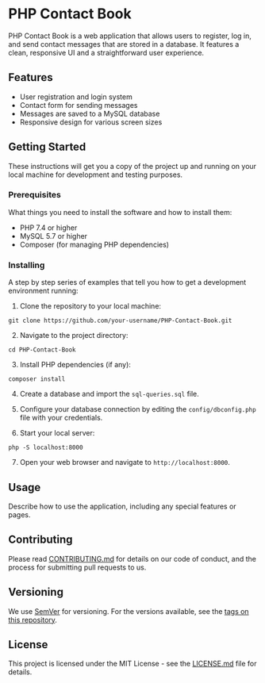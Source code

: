 # PHP Contact Book

PHP Contact Book is a web application that allows users to register, log in, and send contact messages that are stored in a database. It features a clean, responsive UI and a straightforward user experience.

## Features

- User registration and login system
- Contact form for sending messages
- Messages are saved to a MySQL database
- Responsive design for various screen sizes

## Getting Started

These instructions will get you a copy of the project up and running on your local machine for development and testing purposes.

### Prerequisites

What things you need to install the software and how to install them:

- PHP 7.4 or higher
- MySQL 5.7 or higher
- Composer (for managing PHP dependencies)

### Installing

A step by step series of examples that tell you how to get a development environment running:

1. Clone the repository to your local machine:

```
git clone https://github.com/your-username/PHP-Contact-Book.git
```

2. Navigate to the project directory:

```
cd PHP-Contact-Book
```

3. Install PHP dependencies (if any):

```
composer install
```


4. Create a database and import the `sql-queries.sql` file.

5. Configure your database connection by editing the `config/dbconfig.php` file with your credentials.

6. Start your local server:

```
php -S localhost:8000
```


7. Open your web browser and navigate to `http://localhost:8000`.

## Usage

Describe how to use the application, including any special features or pages.

## Contributing

Please read [CONTRIBUTING.md](https://github.com/your-username/PHP-Contact-Book/CONTRIBUTING.md) for details on our code of conduct, and the process for submitting pull requests to us.

## Versioning

We use [SemVer](http://semver.org/) for versioning. For the versions available, see the [tags on this repository](https://github.com/your-username/PHP-Contact-Book/tags).

## License

This project is licensed under the MIT License - see the [LICENSE.md](LICENSE.md) file for details.

